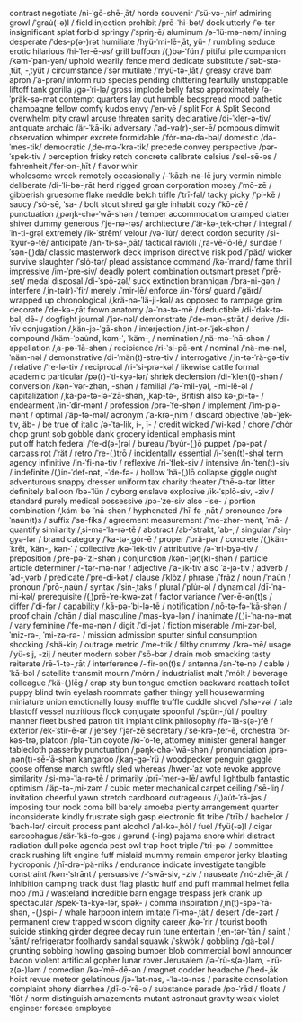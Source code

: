 contrast
negotiate   /ni-ˈgō-shē-ˌāt/
horde
souvenir    /ˈsü-və-ˌnir/
admiring
growl   /ˈgrau̇(-ə)l /
field
injection
prohibit    /prō-ˈhi-bət/
dock
utterly     /ˈə-tər 
insignificant
splat
forbid
springy /ˈspriŋ-ē/
aluminum    /ə-ˈlü-mə-nəm/
inning
desperate   /ˈdes-p(ə-)rət
humiliate   /hyü-ˈmi-lē-ˌāt, yü- /
rumbling
seduce
erotic
hilarious   /hi-ˈler-ē-əs/
grill
buffoon  /(ˌ)bə-ˈfün /
pitiful
pile
companion   /kəm-ˈpan-yən/
uphold
wearily
fence
mend
dedicate
substitute  /ˈsəb-stə-ˌtüt, -ˌtyüt /
circumstance    /ˈsər
mutilate    /ˈmyü-tə-ˌlāt /
greasy
crave
bam
apron   /ˈā-prən/
inform
rub
species
pending
chittering
fearfully
unstoppable
liftoff
tank
gorilla /gə-ˈri-lə/
gross
implode
belly
fatso
approximately   /ə-ˈpräk-sə-mət 
contempt
quarters
lay out
humble
bedspread
mood
pathetic
champagne
fellow
comfy
kudos
envy    /ˈen-vē /
split
For A Split Second
overwhelm
pity
crawl
arouse
threaten
sanity
declarative     /di-ˈkler-ə-tiv/
antiquate
archaic /är-ˈkā-ik/
adversary   /ˈad-və(r)-ˌser-ē/
pompous
dimwit
observation
whimper
excrete
formidable /ˈfȯr-mə-də-bəl/
domestic    /də-ˈmes-tik/
democratic  /ˌde-mə-ˈkra-tik/
precede
convey
perspective     /pər-ˈspek-tiv /
perception
frisky
retch
concrete
calibrate
celsius /ˈsel-sē-əs /
fahrenheit  /ˈfer-ən-ˌhīt /
flavor
whir    
wholesome
wreck
remotely
occasionally    /-ˈkāzh-nə-lē
jury
vermin
nimble
deliberate  /di-ˈli-bə-ˌrāt 
herd
rigged
groan
corporation
mosey   /ˈmō-zē /
gibberish
gruesome
flake
meddle
belch
trifle  /ˈtrī-fəl/
tacky
picky   /ˈpi-kē /
saucy   /ˈsȯ-sē, ˈsa- /
bolt
stout
shred
gargle
inhabit
cozy    /ˈkō-zē /
punctuation /ˌpəŋk-chə-ˈwā-shən /
temper
accommodation
cramped
clatter
shiver
dummy
generous    /ˈje-nə-rəs/
architecture    /ˈär-kə-ˌtek-chər /
integral    /ˈin-ti-grəl 
extremely   /ik-ˈstrēm/
velour  /və-ˈlu̇r/
detect
cordon
security    /si-ˈkyu̇r-ə-tē/
anticipate  /an-ˈti-sə-ˌpāt/
tactical
ravioli  /ˌra-vē-ˈō-lē,/
sundae  /ˈsən-(ˌ)dā/
classic
masterwork
deck
imprison
directive
risk
pod /ˈpäd/
wicker
survive
slaughter   /ˈslȯ-tər/
plead
assistance
command /kə-ˈmand/
fame
thrill
impressive  /im-ˈpre-siv/
deadly
potent
combination
outsmart
preset  /ˈprē-ˌset/
medal
disposal    /di-ˈspō-zəl/
suck
extinction
brannigan   /ˈbra-ni-gən /
interfere   /ˌin-tə(r)-ˈfir/
merely  /ˈmir-lē/
enforce /in-ˈfȯrs/
guard   /ˈgärd/
wrapped up
chronological   /ˌkrä-nə-ˈlä-ji-kəl/
as opposed to
rampage
grim
decorate    /ˈde-kə-ˌrāt 
frown
anatomy /ə-ˈna-tə-mē /
deductible  /di-ˈdək-tə-bəl, dē- /
dogfight
journal /ˈjər-nəl/
demonstrate /ˈde-mən-ˌstrāt /
derive  /di-ˈrīv
conjugation     /ˌkän-jə-ˈgā-shən /
interjection  /ˌint-ər-ˈjek-shən /  
compound    /käm-ˈpau̇nd, kəm-ˈ, ˈkäm-ˌ /
nomination  /ˌnä-mə-ˈnā-shən /
appellation /ˌa-pə-ˈlā-shən /
recipience  /ri-ˈsi-pē-ənt /
nominal     /ˈnä-mə-nəl, ˈnäm-nəl /
demonstrative   /di-ˈmän(t)-strə-tiv /
interrogative   /ˌin-tə-ˈrä-gə-tiv /
relative    /ˈre-lə-tiv /
reciprocal  /ri-ˈsi-prə-kəl /
likewise
cattle
formal
academic
particular  /pə(r)-ˈti-kyə-lər/
shriek
declension      /di-ˈklen(t)-shən /
conversion  /kən-ˈvər-zhən, -shən /
familial    /fə-ˈmil-yəl, -ˈmi-lē-əl /
capitalization /ˌka-pə-tə-lə-ˈzā-shən, ˌkap-tə-, British also kə-ˌpi-tə- /
endearment  /in-ˈdir-mənt /
profession  /prə-ˈfe-shən /
implement     /ˈim-plə-mənt /
optimal      /ˈäp-tə-məl/
acronym     /ˈa-krə-ˌnim /
discard
objective       /əb-ˈjek-tiv, äb- /
be true of
italic  /ə-ˈta-lik, i-, ī- /
credit
wicked  /ˈwi-kəd /
chore   /ˈchȯr 
chop
grunt
sob
gobble
dank
grocery
identical
emphasis
mint    
put off
hatch
federal /ˈfe-d(ə-)rəl /
bureau  /ˈbyu̇r-(ˌ)ō
puppet  /ˈpə-pət /
carcass
rot /ˈrät /
retro   /ˈre-(ˌ)trō /
incidentally
essential   /i-ˈsen(t)-shəl 
term
agency
infinitive  /in-ˈfi-nə-tiv /
reflexive   /ri-ˈflek-siv /
intensive   /in-ˈten(t)-siv /
indefinite  /(ˌ)in-ˈdef-nət, -ˈde-fə- /
hollow  ˈhä-(ˌ)lō
collapse
giggle
ought
adventurous
snappy
dresser
uniform
tax
charity
theater /ˈthē-ə-tər
litter
definitely
balloon /bə-ˈlün /
cyborg
enslave
explosive   /ik-ˈsplō-siv, -ziv /
standard
purely
medical
possessive  /pə-ˈze-siv also -ˈse- /
portion
combination /ˌkäm-bə-ˈnā-shən /
hyphenated  /ˈhī-fə-ˌnāt /
pronounce   /prə-ˈnau̇n(t)s /
suffix      /ˈsə-fiks /
agreement
measurement /ˈme-zhər-mənt, ˈmā- /
quantify
similarity  /ˌsi-mə-ˈla-rə-tē /
abstract    /ab-ˈstrakt, ˈab-ˌ /
singular    /ˈsiŋ-gyə-lər /
brand
category    /ˈka-tə-ˌgȯr-ē /
proper      /ˈprä-pər /
concrete    /(ˌ)kän-ˈkrēt, ˈkän-ˌ, kən-ˈ /
collective  /kə-ˈlek-tiv /
attributive /ə-ˈtri-byə-tiv /
preposition /ˌpre-pə-ˈzi-shən /
conjunction /kən-ˈjəŋ(k)-shən /
particle
article
determiner  /-ˈtər-mə-nər /
adjective   /ˈa-jik-tiv also ˈa-jə-tiv /
adverb      /ˈad-ˌvərb /
predicate   /ˈpre-di-kət /
clause      /ˈklȯz /
phrase      /ˈfrāz /
noun        /ˈnau̇n /
pronoun     /ˈprō-ˌnau̇n /
syntax      /ˈsin-ˌtaks /
plural      /ˈplu̇r-əl /
dynamical    /dī-ˈna-mi-kəl/
prerequisite    /(ˌ)prē-ˈre-kwə-zət /
factor 
variance    /ˈver-ē-ən(t)s /
differ      /ˈdi-fər /
capability      /ˌkā-pə-ˈbi-lə-tē /
notification    /ˌnō-tə-fə-ˈkā-shən /
proof
chain   /ˈchān /
dial
masculine /ˈmas-kyə-lən /
inanimate   /(ˌ)i-ˈna-nə-mət /
vary
feminine /ˈfe-mə-nən /
digit   /ˈdi-jət /
fiction
miserable   /ˈmi-zər-bəl, ˈmiz-rə-, ˈmi-zə-rə- /
mission
admission
sputter
sinful
consumption
shocking    /ˈshä-kiŋ /
outrage
metric  /ˈme-trik /
filthy
crummy  /ˈkrə-mē/
usage  /ˈyü-sij, -zij /
neuter
modern
sober   /ˈsō-bər /
drain
mob
smacking
tasty
reiterate   /rē-ˈi-tə-ˌrāt /
interference    /-ˈfir-ən(t)s /
antenna /an-ˈte-nə /
cable   /ˈkā-bəl /
satellite
transmit
mourn   /ˈmȯrn /
industrialist
malt    /ˈmȯlt /
beverage
colleague   /ˈkä-(ˌ)lēg /
crap
sty
bun
tongue
emotion
backward
reattach
toilet
puppy
blind
twin
eyelash
roommate
gather
thingy
yell
housewarming
miniature
union
emotionally
lousy
muffle
truffle
cuddle
shovel  /ˈshə-vəl /
tale
blastoff
vessel
nutritious
flock
conjugate
spoonful    /ˈspün-ˌfu̇l /
poultry
manner
fleet
bushed
patron
tilt
implant
clink
philosophy  /fə-ˈlä-s(ə-)fē /
exterior    /ek-ˈstir-ē-ər /
jersey  /ˈjər-zē
secretary   /ˈse-krə-ˌter-ē,
orchestra   ˈȯr-kəs-trə,
platoon /plə-ˈtün
coyote  /kī-ˈō-tē,
attorney
minister
general
hanger
tablecloth
passerby
punctuation /ˌpəŋk-chə-ˈwā-shən /
pronunciation   /prə-ˌnən(t)-sē-ˈā-shən 
kangaroo    /ˌkaŋ-gə-ˈrü /
woodpecker
penguin
gaggle
goose
offense
march
swiftly
sled
whereas /hwer-ˈaz
vote
revoke
approve
similarity  /ˌsi-mə-ˈla-rə-tē /
primarily   /prī-ˈmer-ə-lē/
awful
lightbulb
fantastic
optimism    /ˈäp-tə-ˌmi-zəm /
cubic
meter
mechanical
carpet
ceiling /ˈsē-liŋ /
invitation
cheerful
yawn
stretch
cardboard
outrageous  /(ˌ)au̇t-ˈrā-jəs /
imposing
tour
nook
coma
bill
barely
amoeba
plenty
arrangement
quarter
inconsiderate
kindly
frustrate
sigh
gasp
electronic
fit
tribe   /ˈtrīb /
bachelor    /ˈbach-lər/
circuit
process
pant
alcohol /ˈal-kə-ˌhȯl /
fuel    /ˈfyü(-ə)l /
cigar
sarcophagus /sär-ˈkä-fə-gəs /
gerund (-ing)
pajama
snore
whirl
distract
radiation
dull
poke
agenda
pest
owl
trap
hoot
triple  /ˈtri-pəl /
committee
crack
rushing
lift
engine
fuff
mislaid
mummy
remain
emperor
jerky
blasting
hydroponic  /ˌhī-drə-ˈpä-niks /
endurance
indicate
investigate
tangible
constraint  /kən-ˈstrānt /
persuasive  /-ˈswā-siv, -ziv /
nauseate    /ˈnȯ-zhē-ˌāt /
inhibition
camping
track
dust
flag
plastic
huff and puff
mammal
helmet
fella
moo /ˈmü /
wasteland
incredible
barn
engage
trespass
jerk
crank up
spectacular /spek-ˈta-kyə-lər, spək- /
comma
inspiration     /ˌin(t)-spə-ˈrā-shən, -(ˌ)spi- /
whale
harpoon
intern
imitate /ˈi-mə-ˌtāt /
desert  /ˈde-zərt /
permanent
crew
trapped
wisdom
dignity
career  /kə-ˈrir /
tourist
booth
suicide
stinking
girder
degree
decay
ruin
tune
entertain   /ˌen-tər-ˈtān /
saint   /ˈsānt/
refrigerator
foolhardy
sandal
squawk  /ˈskwȯk /
gobbling    /ˈgä-bəl /
grunting
sobbing
howling
gasping
bumper
blob
commercial
bowl
announcer
bacon
violent
artificial
gopher
lunar
rover
Jerusalem   /jə-ˈrü-s(ə-)ləm, -ˈrü-z(ə-)ləm /
comedian    /kə-ˈmē-dē-ən /
magnet
dodder
headache    /ˈhed-ˌāk 
hoist
revue
meteor
gelatinous  /jə-ˈlat-nəs, -ˈla-tə-nəs /
parasite
consolation
complaint
phony
diarrhea    /ˌdī-ə-ˈrē-ə /
substance
parade  /pə-ˈrād /
floats  /ˈflōt /
norm
distinguish
amazements
mutant
astronaut
gravity
weak
violet
engineer
foresee
employee